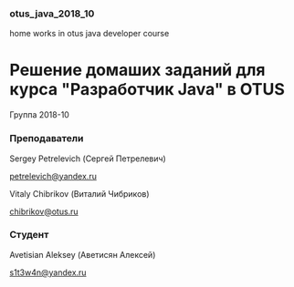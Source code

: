 ### otus_java_2018_10
home works in otus java developer course

# Решение домаших заданий для курса "Разработчик Java" в OTUS

Группа 2018-10

### Преподаватели
Sergey Petrelevich (Сергей Петрелевич)

petrelevich@yandex.ru


Vitaly Chibrikov (Виталий Чибриков)

chibrikov@otus.ru

### Студент
Avetisian Aleksey (Аветисян Алексей)

s1t3w4n@yandex.ru
